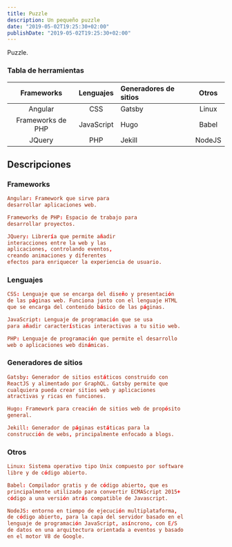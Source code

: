 ```yaml
---
title: Puzzle
description: Un pequeño puzzle
date: "2019-05-02T19:25:30+02:00"
publishDate: "2019-05-02T19:25:30+02:00"
---
```


Puzzle.

<!--more-->

### Tabla de herramientas
| Frameworks           | Lenguajes                     | Generadores de sitios | Otros   |
|:-------------------: | :---------------------------: |:----------------------| :-----: |
|Angular               | CSS                           | Gatsby                | Linux   |
|Frameworks de PHP     | JavaScript                    | Hugo                  | Babel   |
|JQuery                | PHP                           | Jekill                | NodeJS  |
 

<h2>Descripciones</h2>

<h3>Frameworks</h3>

```TOML
Angular: Framework que sirve para 
desarrollar aplicaciones web.
```
```TOML
Frameworks de PHP: Espacio de trabajo para 
desarrollar proyectos.
```
```TOML
JQuery: Librería que permite añadir 
interacciones entre la web y las 
aplicaciones, controlando eventos, 
creando animaciones y diferentes 
efectos para enriquecer la experiencia de usuario.
```
<h3>Lenguajes </h3>

```TOML
CSS: Lenguaje que se encarga del diseño y presentación 
de las páginas web. Funciona junto con el lenguaje HTML 
que se encarga del contenido básico de las páginas.
```

```TOML
JavaScript: Lenguaje de programación que se usa 
para añadir características interactivas a tu sitio web.
```
```TOML
PHP: Lenguaje de programación que permite el desarrollo 
web o aplicaciones web dinámicas.
```

<h3>Generadores de sitios</h3>

```TOML
Gatsby: Generador de sitios estáticos construido con 
ReactJS y alimentado por GraphQL. Gatsby permite que 
cualquiera pueda crear sitios web y aplicaciones 
atractivas y ricas en funciones.
```
```TOML
Hugo: Framework para creación de sitios web de propósito 
general.
```
```TOML
Jekill: Generador de páginas estáticas para la 
construcción de webs, principalmente enfocado a blogs.
```

<h3>Otros</h3>

```TOML
Linux: Sistema operativo tipo Unix compuesto por software 
libre y de código abierto.​
```
```TOML
Babel: Compilador gratis y de código abierto, que es 
principalmente utilizado para convertir ECMAScript 2015+ 
código a una versión atrás compatible de Javascript.
```
```TOML
NodeJS: entorno en tiempo de ejecución multiplataforma, 
de código abierto, para la capa del servidor basado en el 
lenguaje de programación JavaScript, asíncrono, con E/S 
de datos en una arquitectura orientada a eventos y basado 
en el motor V8 de Google.
```